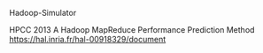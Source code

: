 Hadoop-Simulator

HPCC 2013 A Hadoop MapReduce Performance Prediction Method
https://hal.inria.fr/hal-00918329/document
